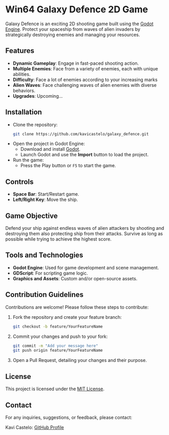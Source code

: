 # Win64 Galaxy Defence 2D Game
Galaxy Defence is an exciting 2D shooting game built using the [Godot Engine](https://godotengine.org/). Protect your spaceship from waves of alien invaders by strategically destroying enemies and managing your resources.

## Features
- **Dynamic Gameplay**: Engage in fast-paced shooting action.
- **Multiple Enemies**: Face from a variety of enemies, each with unique abilities.
- **Difficulty**: Face a lot of enemies according to your increasing marks
- **Alien Waves**: Face challenging waves of alien enemies with diverse behaviors.
- **Upgrades**: Upcoming...

## Installation
- Clone the repository:
  ```sh
  git clone https://github.com/kavicastelo/galaxy_defence.git
  ```
- Open the project in Godot Engine:
  - Download and install [Godot](https://godotengine.org/).
  - Launch Godot and use the **Import** button to load the project.
- Run the game:
  - Press the Play button or `F5` to start the game.
 
## Controls
- **Space Bar**: Start/Restart game.
- **Left/Right Key**: Move the ship.

## Game Objective
Defend your ship against endless waves of alien attackers by shooting and destroying them also protecting ship from their attacks. Survive as long as possible while trying to achieve the highest score.

## Tools and Technologies
- **Godot Engine**: Used for game development and scene management.
- **GDScript**: For scripting game logic.
- **Graphics and Assets**: Custom and/or open-source assets.

## Contribution Guidelines
Contributions are welcome! Please follow these steps to contribute:
1. Fork the repository and create your feature branch:
   ```sh
   git checkout -b feature/YourFeatureName
   ```
3. Commit your changes and push to your fork:
   ```sh
   git commit -m "Add your message here" 
   git push origin feature/YourFeatureName
   ```
5. Open a Pull Request, detailing your changes and their purpose.

## License
This project is licensed under the [MIT License](#LICENSE).

## Contact
For any inquiries, suggestions, or feedback, please contact:

Kavi Castelo: [GitHub Profile](https://github.com/kavicastelo)
